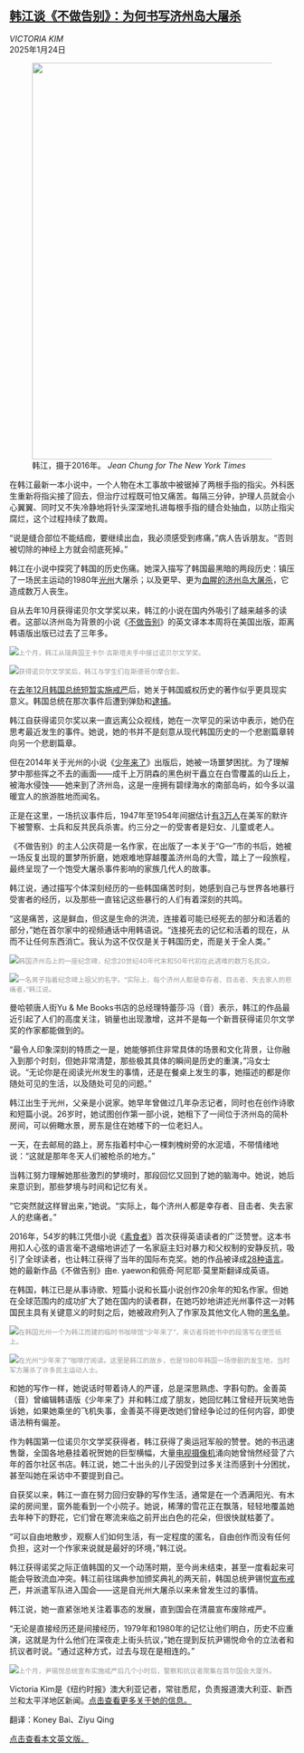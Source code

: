 <!--1738723113000-->
[韩江谈《不做告别》：为何书写济州岛大屠杀](https://cn.nytimes.com/asia-pacific/20250124/han-kang-jeju-book/)
------

<address>VICTORIA KIM</address><time pudate="2025-01-25 02:42:32" datetime="2025-01-25 02:42:32">2025年1月24日</time><figure><img src="https://images.weserv.nl/?url=static01.nyt.com/images/2025/01/21/multimedia/21skorea-han-kang-wpzl-promo/21skorea-han-kang-wpzl-master1050.jpg" width="1050" height="700"><figcaption>韩江，摄于2016年。 <cite>Jean Chung for The New York Times</cite></figcaption></figure><section><p>在韩江最新一本小说中，一个人物在木工事故中被锯掉了两根手指的指尖。外科医生重新将指尖接了回去，但治疗过程既可怕又痛苦。每隔三分钟，护理人员就会小心翼翼、同时又不失冷静地将针头深深地扎进每根手指的缝合处抽血，以防止指尖腐烂，这个过程持续了数周。</p><p>“说是缝合部位不能结痂，要继续出血，我必须感受到疼痛，”病人告诉朋友。“否则被切除的神经上方就会彻底死掉。”</p><p>韩江在小说中探究了韩国的历史伤痛。她深入描写了韩国最黑暗的两段历史：镇压了一场民主运动的1980年<a href="https://www.nytimes.com/2024/12/06/world/asia/gwangju-massacre-human-acts-han-kang.html">光州</a>大屠杀；以及更早、更为<a href="https://www.nytimes.com/2019/05/28/world/asia/south-korea-jeju-massacres.html" title="Link: https://www.nytimes.com/2019/05/28/world/asia/south-korea-jeju-massacres.html">血腥的济州岛大屠杀</a>，它造成数万人丧生。</p><p>自从去年10月获得诺贝尔文学奖以来，韩江的小说在国内外吸引了越来越多的读者。这部以济州岛为背景的小说《<a href="https://www.nytimes.com/2025/01/17/books/review/han-kang-we-do-not-part.html">不做告别</a>》的英文译本本周将在美国出版，距离韩语版出版已过去了三年多。</p><p><img src="https://images.weserv.nl/?url=static01.nyt.com/images/2025/01/17/multimedia/00skorea-han-kang02-photo-wklp/00skorea-han-kang02-photo-wklp-master1050.jpg"><small style="color: #999;">上个月，韩江从瑞典国王卡尔·古斯塔夫手中接过诺贝尔文学奖。</small></p><p><img src="https://images.weserv.nl/?url=static01.nyt.com/images/2025/01/17/multimedia/00skorea-han-kang06-photo-htmw/00skorea-han-kang06-photo-htmw-master1050.jpg"><small style="color: #999;">获得诺贝尔文学奖后，韩江与学生们在斯德哥尔摩合影。</small></p><p>在<a href="https://www.nytimes.com/2025/01/14/world/asia/south-korea-yoon-detain.html">去年12月韩国总统短暂实施戒严</a>后，她关于韩国威权历史的著作似乎更具现实意义。韩国总统在那次事件后遭到弹劾和<a href="https://www.nytimes.com/2025/01/18/world/asia/south-korea-president-yoon-jail-life.html">逮捕</a>。</p><p>韩江自获得诺贝尔奖以来一直远离公众视线，她在一次罕见的采访中表示，她仍在思考最近发生的事件。她说，她的书并不是刻意从现代韩国历史的一个悲剧篇章转向另一个悲剧篇章。</p><p>但在2014年关于光州的小说《<a href="https://www.nytimes.com/2017/01/10/books/review/han-kang-human-acts.html">少年来了</a>》出版后，她被一场噩梦困扰。为了理解梦中那些挥之不去的画面——成千上万阴森的黑色树干矗立在白雪覆盖的山丘上，被海水侵蚀——她来到了济州岛，这是一座拥有碧绿海水的南部岛屿，如今多以温暖宜人的旅游胜地而闻名。</p><p>正是在这里，一场抗议事件后，1947年至1954年间据估计<a rel="noopener noreferrer" target="_blank" href="http://jeju43peace.org/historytruth/news-_-global-perspectives/1-chapter_subsection-introduction/">有3万人</a>在美军的默许下被警察、士兵和反共民兵杀害。约三分之一的受害者是妇女、儿童或老人。</p><p>《不做告别》的主人公庆荷是一名作家，在出版了一本关于“G—”市的书后，她被一场反复出现的噩梦所折磨，她艰难地穿越覆盖济州岛的大雪，踏上了一段旅程，最终呈现了一个饱受大屠杀事件影响的家族几代人的故事。</p><p>韩江说，通过描写个体深刻经历的一些韩国痛苦时刻，她感到自己与世界各地暴行受害者的经历，以及那些一直铭记这些暴行的人们有着深刻的共鸣。</p><p>“这是痛苦，这是鲜血，但这是生命的洪流，连接着可能已经死去的部分和活着的部分，”她在首尔家中的视频通话中用韩语说。“连接死去的记忆和活着的现在，从而不让任何东西消亡。我认为这不仅仅是关于韩国历史，而是关于全人类。”</p><p><img src="https://images.weserv.nl/?url=static01.nyt.com/images/2025/01/17/multimedia/00skorea-han-kang03-photo-zfcg/00skorea-han-kang03-photo-zfcg-master1050.jpg"><small style="color: #999;">韩国济州岛上的一座纪念碑，纪念20世纪40年代末和50年代初在此遇难的数万名民众。</small></p><p><img src="https://images.weserv.nl/?url=static01.nyt.com/images/2025/01/17/multimedia/00skorea-han-kang05a-photo-zmkt/00skorea-han-kang05a-photo-zmkt-master1050.jpg"><small style="color: #999;">一名男子指着纪念碑上祖父的名字。“实际上，每个济州人都是幸存者、目击者、失去家人的悲痛者，”韩江说。</small></p><p>曼哈顿唐人街Yu & Me Books书店的总经理特蕾莎·冯（音）表示，韩江的作品最近引起了人们的高度关注，销量也出现激增，这并不是每一个新晋获得诺贝尔文学奖的作家都能做到的。</p><p>“最令人印象深刻的特质之一是，她能够抓住非常具体的场景和文化背景，让你融入到那个时刻，但她非常清楚，那些极其具体的瞬间是历史的重演，”冯女士说。“无论你是在阅读光州发生的事情，还是在餐桌上发生的事，她描述的都是你随处可见的生活，以及随处可见的问题。”</p><p>韩江出生于光州，父亲是小说家。她早年曾做过几年杂志记者，同时也在创作诗歌和短篇小说。26岁时，她试图创作第一部小说，她租下了一间位于济州岛的简朴房间，可以俯瞰水景，房东是住在她楼下的一位老妇人。</p><p>一天，在去邮局的路上，房东指着村中心一棵刺槐树旁的水泥墙，不带情绪地说：“这就是那年冬天人们被枪杀的地方。”</p><p>当韩江努力理解她那些激烈的梦境时，那段回忆又回到了她的脑海中。她说，她后来意识到，那些梦境与时间和记忆有关。</p><p>“它突然就这样冒出来，”她说。“实际上，每个济州人都是幸存者、目击者、失去家人的悲痛者。”</p><p>2016年，54岁的韩江凭借小说《<a href="https://www.nytimes.com/2016/02/03/books/the-vegetarian-a-surreal-south-korean-novel.html" title="Link: https://www.nytimes.com/2016/02/03/books/the-vegetarian-a-surreal-south-korean-novel.html">素食者</a>》首次获得英语读者的广泛赞誉。这本书用扣人心弦的语言毫不退缩地讲述了一名家庭主妇对暴力和父权制的安静反抗，吸引了全球读者，也让韩江获得了当年的国际布克奖。她的作品被译成<a rel="noopener noreferrer" target="_blank" href="https://www.ltikorea.or.kr/en/board/notice_en/boardView.do?bbsIdx=15372">28种语言</a>。她的最新作品《不做告别》由e. yaewon和佩奇·阿尼耶·莫里斯翻译成英语。</p><p>在韩国，韩江已是从事诗歌、短篇小说和长篇小说创作20余年的知名作家。但她在全球范围内的成功扩大了她在国内的读者群，在她巧妙地讲述光州事件这一对韩国民主具有关键意义的时刻之后，她被政府列入了作家及其他文化人物的<a href="https://www.nytimes.com/2017/01/12/world/asia/south-korea-president-park-blacklist-artists.html">黑名单</a>。</p><p><img src="https://images.weserv.nl/?url=static01.nyt.com/images/2025/01/17/multimedia/00skorea-han-kang05-photo-gzmh/00skorea-han-kang05-photo-gzmh-master1050.jpg"><small style="color: #999;">在韩国光州一个为韩江而建的临时书咖啡馆“少年来了”，来访者将她书中的段落写在便签纸上。</small></p><p><img src="https://images.weserv.nl/?url=static01.nyt.com/images/2025/01/17/multimedia/00skorea-han-kang04-photo-qjkl/00skorea-han-kang04-photo-qjkl-master1050.jpg"><small style="color: #999;">在光州“少年来了”咖啡厅阅读。这里是韩江的故乡，也是1980年韩国一场惨剧的发生地，当时军方屠杀了许多民主运动人士。</small></p><p>和她的写作一样，她说话时带着诗人的严谨，总是深思熟虑、字斟句酌。金善英（音）曾编辑韩语版《少年来了》并和韩江成了朋友，她回忆韩江曾经开玩笑地告诉她，如果她乘坐的飞机失事，金善英不得更改她们曾经争论过的任何内容，即使语法稍有偏差。</p><p>作为韩国第一位诺贝尔文学奖获得者，韩江获得了奥运冠军般的赞誉。她的书迅速售罄，全国各地悬挂着祝贺她的巨型横幅，大量<a rel="noopener noreferrer" target="_blank" href="https://www.yna.co.kr/view/PYH20241011129300013">电视摄像机</a>涌向她曾悄然经营了六年的首尔社区书店。韩江说，她二十出头的儿子因受到过多关注而感到十分困扰，甚至叫她在采访中不要提到自己。</p><p>自获奖以来，韩江一直在努力回归安静的写作生活，通常是在一个洒满阳光、有木梁的房间里，窗外能看到一个小院子。她说，稀薄的雪花正在飘落，轻轻地覆盖她去年种下的野花，它们曾在寒流来临之前开出白色的花朵，但很快就枯萎了。</p><p>“可以自由地散步，观察人们如何生活，有一定程度的匿名，自由创作而没有任何负担，这对一个作家来说就是最好的环境，”韩江说。</p><p>韩江获得诺奖之际正值韩国的又一个动荡时期，至今尚未结束，甚至一度看起来可能会导致流血冲突。韩江前往瑞典参加颁奖典礼的两天前，韩国总统尹锡悦<a href="https://www.nytimes.com/2024/12/03/world/asia/south-korea-martial-law.html" title="Link: https://www.nytimes.com/2024/12/03/world/asia/south-korea-martial-law.html">宣布戒严</a>，并派遣军队进入国会——这是自光州大屠杀以来未曾发生过的事情。</p><p>韩江说，她一直紧张地关注着事态的发展，直到国会在清晨宣布废除戒严。</p><p>“无论是直接经历还是间接经历，1979年和1980年的记忆让他们明白，历史不应重演，这就是为什么他们在深夜走上街头抗议，”她在提到反抗尹锡悦命令的立法者和抗议者时说。“通过这种方式，过去与现在是相连的。”</p><p><img src="https://images.weserv.nl/?url=static01.nyt.com/images/2025/01/17/multimedia/00skorea-han-kang06a-photo-gtcz/00skorea-han-kang06a-photo-gtcz-master1050.jpg"><small style="color: #999;">上个月，尹锡悦总统宣布实施戒严后几个小时后，警察和抗议者聚集在首尔国会大厦外。</small></p></section><footer><p>Victoria Kim是《纽约时报》澳大利亚记者，常驻悉尼，负责报道澳大利亚、新西兰和太平洋地区新闻。<a rel="nofollow" target="_blank" href="https://www.nytimes.com/by/victoria-kim">点击查看更多关于她的信息。</a></p><p>翻译：Koney Bai、Ziyu Qing</p><p><a rel="nofollow" target="_blank" href="https://www.nytimes.com/2025/01/21/world/asia/han-kang-jeju-book.html">点击查看本文英文版。</a></p></footer>
